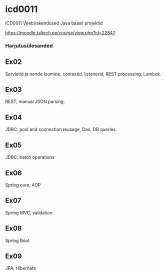 # icd0011
ICD0011 Veebirakendused Java baasil projektid

https://moodle.taltech.ee/course/view.php?id=22847

### Harjutusülesanded

## Ex02
Servletid ja nende loomine, contextid, listenerid, REST processing, Lombok.

## Ex03
REST, manual JSON parsing.

## Ex04
JDBC: pool and connection reusage, Dao, DB queries.

## Ex05
JDBC: batch operations

## Ex06
Spring core, AOP

## Ex07
Spring MVC, validation

## Ex08
Spring Boot

## Ex09
JPA, Hibernate
